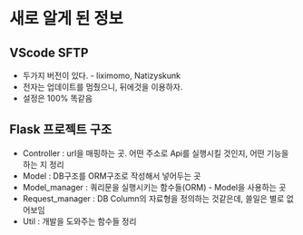 # 새로 알게 된 정보

## VScode SFTP
  - 두가지 버전이 있다. - liximomo, Natizyskunk
  - 전자는 업데이트를 멈췄으니, 뒤에것을 이용하자.
  - 설정은 100% 똑같음

## Flask 프로젝트 구조
  - Controller : url을 매핑하는 곳. 어떤 주소로 Api를 실행시킬 것인지, 어떤 기능을 하는 지 정리
  - Model : DB구조를 ORM구조로 작성해서 넣어두는 곳
  - Model_manager : 쿼리문을 실행시키는 함수들(ORM) - Model을 사용하는 곳
  - Request_manager : DB Column의 자료형을 정의하는 것같은데, 쓸일은 별로 없어보임
  - Util : 개발을 도와주는 함수들 정리
